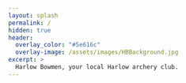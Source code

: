 ```yaml
---
layout: splash
permalink: /
hidden: true
header:
  overlay_color: "#5e616c"
  overlay-image: /assets/images/HBBackground.jpg
excerpt: >
  Harlow Bowmen, your local Harlow archery club.
---
```

